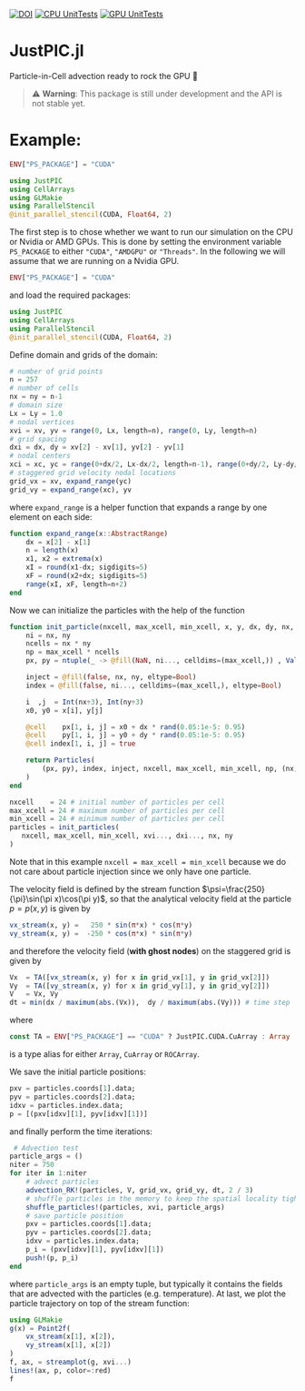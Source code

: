 [![DOI](https://zenodo.org/badge/507905159.svg)](https://zenodo.org/doi/10.5281/zenodo.10212675)
[![CPU UnitTests](https://github.com/JuliaGeodynamics/JustPIC.jl/actions/workflows/UnitTests.yml/badge.svg)](https://github.com/JuliaGeodynamics/JustPIC.jl/actions/workflows/UnitTests.yml)
[![GPU UnitTests](https://badge.buildkite.com/bb05ed7ef3b43f843a5ba4a976c27a724064d67955193accea.svg)](https://buildkite.com/julialang/justpic-dot-jl)

# JustPIC.jl

Particle-in-Cell advection ready to rock the GPU  :rocket:

> :warning: **Warning**: This package is still under development and the API is not stable yet.

# Example:
```julia
ENV["PS_PACKAGE"] = "CUDA"

using JustPIC
using CellArrays
using GLMakie
using ParallelStencil
@init_parallel_stencil(CUDA, Float64, 2)
```

The first step is to chose whether we want to run our simulation on the CPU or Nvidia or AMD GPUs. This is done by setting the environment variable `PS_PACKAGE` to either `"CUDA"`, `"AMDGPU"` or `"Threads"`. In the following we will assume that we are running on a Nvidia GPU.

```julia
ENV["PS_PACKAGE"] = "CUDA"
```

and load the required packages:

```julia
using JustPIC
using CellArrays
using ParallelStencil
@init_parallel_stencil(CUDA, Float64, 2)
```

Define domain and grids of the domain:

```julia
# number of grid points
n = 257
# number of cells
nx = ny = n-1
# domain size
Lx = Ly = 1.0
# nodal vertices
xvi = xv, yv = range(0, Lx, length=n), range(0, Ly, length=n)
# grid spacing
dxi = dx, dy = xv[2] - xv[1], yv[2] - yv[1]
# nodal centers
xci = xc, yc = range(0+dx/2, Lx-dx/2, length=n-1), range(0+dy/2, Ly-dy/2, length=n-1)
# staggered grid velocity nodal locations
grid_vx = xv, expand_range(yc)
grid_vy = expand_range(xc), yv
```
where `expand_range` is a helper function that expands a range by one element on each side:
```julia
function expand_range(x::AbstractRange)
    dx = x[2] - x[1]
    n = length(x)
    x1, x2 = extrema(x)
    xI = round(x1-dx; sigdigits=5)
    xF = round(x2+dx; sigdigits=5)
    range(xI, xF, length=n+2)
end
```

Now we can initialize the particles with the help of the function
```julia
function init_particle(nxcell, max_xcell, min_xcell, x, y, dx, dy, nx, ny)
    ni = nx, ny
    ncells = nx * ny
    np = max_xcell * ncells
    px, py = ntuple(_ -> @fill(NaN, ni..., celldims=(max_xcell,)) , Val(2))

    inject = @fill(false, nx, ny, eltype=Bool)
    index = @fill(false, ni..., celldims=(max_xcell,), eltype=Bool)

    i  ,j  = Int(nx÷3), Int(ny÷3)
    x0, y0 = x[i], y[j]

    @cell    px[1, i, j] = x0 + dx * rand(0.05:1e-5: 0.95)
    @cell    py[1, i, j] = y0 + dy * rand(0.05:1e-5: 0.95)
    @cell index[1, i, j] = true

    return Particles(
        (px, py), index, inject, nxcell, max_xcell, min_xcell, np, (nx, ny)
    )
end

nxcell    = 24 # initial number of particles per cell
max_xcell = 24 # maximum number of particles per cell
min_xcell = 24 # minimum number of particles per cell
particles = init_particles(
   nxcell, max_xcell, min_xcell, xvi..., dxi..., nx, ny
)
```

Note that in this example `nxcell = max_xcell = min_xcell` because we do not care about particle injection since we only have one particle.

The velocity field is defined by the stream function $\psi=\frac{250}{\pi}\sin(\pi x)\cos(\pi y)$, so that the analytical velocity field at the particle $p=p(x,y)$ is given by
```julia
vx_stream(x, y) =   250 * sin(π*x) * cos(π*y)
vy_stream(x, y) =  -250 * cos(π*x) * sin(π*y)
```
and therefore the velocity field (__with ghost nodes__) on the staggered grid is given by
```julia
Vx  = TA([vx_stream(x, y) for x in grid_vx[1], y in grid_vx[2]])
Vy  = TA([vy_stream(x, y) for x in grid_vy[1], y in grid_vy[2]])
V   = Vx, Vy
dt = min(dx / maximum(abs.(Vx)),  dy / maximum(abs.(Vy))) # time step
```

where
```julia
const TA = ENV["PS_PACKAGE"] == "CUDA" ? JustPIC.CUDA.CuArray : Array
```
is a type alias for either `Array`, `CuArray` or `ROCArray`.

We save the initial particle positions:
```julia
pxv = particles.coords[1].data;
pyv = particles.coords[2].data;
idxv = particles.index.data;
p = [(pxv[idxv][1], pyv[idxv][1])]
```

and finally perform the time iterations:
```julia
 # Advection test
particle_args = ()
niter = 750
for iter in 1:niter
    # advect particles
    advection_RK!(particles, V, grid_vx, grid_vy, dt, 2 / 3)
    # shuffle particles in the memory to keep the spatial locality tight
    shuffle_particles!(particles, xvi, particle_args)
    # save particle position
    pxv = particles.coords[1].data;
    pyv = particles.coords[2].data;
    idxv = particles.index.data;
    p_i = (pxv[idxv][1], pyv[idxv][1])
    push!(p, p_i)
end
```

where `particle_args` is an empty tuple, but typically it contains the fields that are advected with the particles (e.g. temperature). At last, we plot the particle trajectory on top of the stream function:
```julia
using GLMakie
g(x) = Point2f(
    vx_stream(x[1], x[2]),
    vy_stream(x[1], x[2])
)
f, ax, = streamplot(g, xvi...)
lines!(ax, p, color=:red)
f
```
